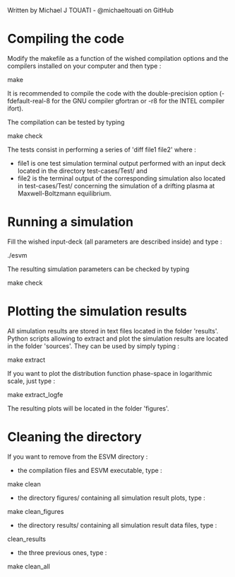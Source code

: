 Written by Michael J TOUATI - @michaeltouati on GitHub

# Compiling the code

Modify the makefile as a function of the wished compilation options and the compilers installed on your computer and then type :

make

It is recommended to compile the code with the double-precision option (-fdefault-real-8 for the GNU compiler gfortran or -r8 for the INTEL compiler ifort). 

The compilation can be tested by typing

make check

The tests consist in performing a series of 'diff file1 file2' where :
* file1 is one test simulation terminal output performed with an input deck located in the directory test-cases/Test/ and
* file2 is the terminal output of the corresponding simulation also located in test-cases/Test/ 
concerning the simulation of a drifting plasma at Maxwell-Boltzmann equilibrium.

# Running a simulation

Fill the wished input-deck (all parameters are described inside) and type :

./esvm

The resulting simulation parameters can be checked by typing

make check

# Plotting the simulation results

All simulation results are stored in text files located in the folder 'results'. 
Python scripts allowing to extract and plot the simulation results are located in the folder 'sources'.
They can be used by simply typing :

make extract

If you want to plot the distribution function phase-space in logarithmic scale, just type :

make extract_logfe  

The resulting plots will be located in the folder 'figures'.

# Cleaning the directory

If you want to remove from the ESVM directory :

- the compilation files and ESVM executable, type :

make clean

- the directory figures/ containing all simulation result plots, type :

make clean_figures

- the directory results/ containing all simulation result data files, type :

clean_results

- the three previous ones, type :

make clean_all
